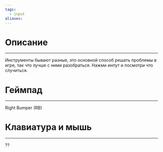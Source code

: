 ```yaml
---
tags:
  - input
aliases:
---
```

# Описание
___
Инструменты бывают разные, это основной способ решать проблемы в игре, так что лучше с ними разобраться. Нажми инпут и посмотри что случиться.
# Геймпад
___
Right Bumper (RB)
# Клавиатура и мышь
___
??